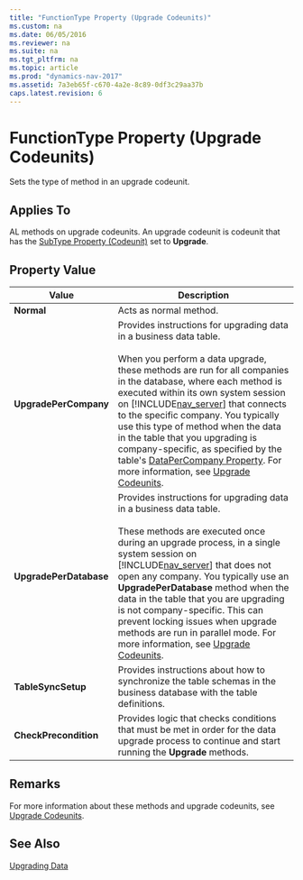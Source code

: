 ```yaml
---
title: "FunctionType Property (Upgrade Codeunits)"
ms.custom: na
ms.date: 06/05/2016
ms.reviewer: na
ms.suite: na
ms.tgt_pltfrm: na
ms.topic: article
ms.prod: "dynamics-nav-2017"
ms.assetid: 7a3eb65f-c670-4a2e-8c89-0df3c29aa37b
caps.latest.revision: 6
---
```

# FunctionType Property (Upgrade Codeunits)
Sets the type of method in an upgrade codeunit.  
  
## Applies To  
 AL methods on upgrade codeunits. An upgrade codeunit is codeunit that has the [SubType Property \(Codeunit\)](devenv-SubType-Property--Codeunit.md) set to **Upgrade**.  
  
## Property Value  
  
|Value|Description|  
|-----------|-----------------|  
|**Normal**|Acts as normal method.|  
|**UpgradePerCompany**|Provides instructions for upgrading data in a business data table.<br /><br /> When you perform a data upgrade, these methods are run for all companies in the database, where each method is executed within its own system session on [!INCLUDE[nav_server](includes/nav_server_md.md)] that connects to the specific company. You typically use this type of method when the data in the table that you upgrading is company-specific, as specified by the table's [DataPerCompany Property](../devenv-DataPerCompany-Property.md). For more information, see [Upgrade Codeunits](Upgrade-Codeunits.md#upgradedunctions).|  
|**UpgradePerDatabase**|Provides instructions for upgrading data in a business data table.<br /><br /> These methods are executed once during an upgrade process, in a single system session on [!INCLUDE[nav_server](includes/nav_server_md.md)] that does not open any company. You typically use an **UpgradePerDatabase** method when the data in the table that you are upgrading is not company-specific. This can prevent locking issues when upgrade methods are run in parallel mode. For more information, see [Upgrade Codeunits](Upgrade-Codeunits.md#upgradedunctions).|  
|**TableSyncSetup**|Provides instructions about how to synchronize the table schemas in the business database with the table definitions.|  
|**CheckPrecondition**|Provides logic that checks conditions that must be met in order for the data upgrade process to continue and start running the **Upgrade** methods.|  
  
## Remarks  
 For more information about these methods and upgrade codeunits, see [Upgrade Codeunits](Upgrade-Codeunits.md).  
  
## See Also  
 [Upgrading Data](Upgrading-Data.md)